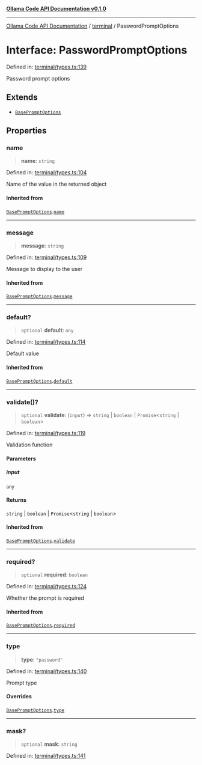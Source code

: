 [**Ollama Code API Documentation v0.1.0**](../../README.md)

***

[Ollama Code API Documentation](../../modules.md) / [terminal](../README.md) / PasswordPromptOptions

# Interface: PasswordPromptOptions

Defined in: [terminal/types.ts:139](https://github.com/erichchampion/ollama-code/blob/5f12b416589e9f978f73e54f8bfc9efaaaa273d1/ollama-code/src/terminal/types.ts#L139)

Password prompt options

## Extends

- [`BasePromptOptions`](BasePromptOptions.md)

## Properties

### name

> **name**: `string`

Defined in: [terminal/types.ts:104](https://github.com/erichchampion/ollama-code/blob/5f12b416589e9f978f73e54f8bfc9efaaaa273d1/ollama-code/src/terminal/types.ts#L104)

Name of the value in the returned object

#### Inherited from

[`BasePromptOptions`](BasePromptOptions.md).[`name`](BasePromptOptions.md#name)

***

### message

> **message**: `string`

Defined in: [terminal/types.ts:109](https://github.com/erichchampion/ollama-code/blob/5f12b416589e9f978f73e54f8bfc9efaaaa273d1/ollama-code/src/terminal/types.ts#L109)

Message to display to the user

#### Inherited from

[`BasePromptOptions`](BasePromptOptions.md).[`message`](BasePromptOptions.md#message)

***

### default?

> `optional` **default**: `any`

Defined in: [terminal/types.ts:114](https://github.com/erichchampion/ollama-code/blob/5f12b416589e9f978f73e54f8bfc9efaaaa273d1/ollama-code/src/terminal/types.ts#L114)

Default value

#### Inherited from

[`BasePromptOptions`](BasePromptOptions.md).[`default`](BasePromptOptions.md#default)

***

### validate()?

> `optional` **validate**: (`input`) => `string` \| `boolean` \| `Promise`\<`string` \| `boolean`\>

Defined in: [terminal/types.ts:119](https://github.com/erichchampion/ollama-code/blob/5f12b416589e9f978f73e54f8bfc9efaaaa273d1/ollama-code/src/terminal/types.ts#L119)

Validation function

#### Parameters

##### input

`any`

#### Returns

`string` \| `boolean` \| `Promise`\<`string` \| `boolean`\>

#### Inherited from

[`BasePromptOptions`](BasePromptOptions.md).[`validate`](BasePromptOptions.md#validate)

***

### required?

> `optional` **required**: `boolean`

Defined in: [terminal/types.ts:124](https://github.com/erichchampion/ollama-code/blob/5f12b416589e9f978f73e54f8bfc9efaaaa273d1/ollama-code/src/terminal/types.ts#L124)

Whether the prompt is required

#### Inherited from

[`BasePromptOptions`](BasePromptOptions.md).[`required`](BasePromptOptions.md#required)

***

### type

> **type**: `"password"`

Defined in: [terminal/types.ts:140](https://github.com/erichchampion/ollama-code/blob/5f12b416589e9f978f73e54f8bfc9efaaaa273d1/ollama-code/src/terminal/types.ts#L140)

Prompt type

#### Overrides

[`BasePromptOptions`](BasePromptOptions.md).[`type`](BasePromptOptions.md#type)

***

### mask?

> `optional` **mask**: `string`

Defined in: [terminal/types.ts:141](https://github.com/erichchampion/ollama-code/blob/5f12b416589e9f978f73e54f8bfc9efaaaa273d1/ollama-code/src/terminal/types.ts#L141)
